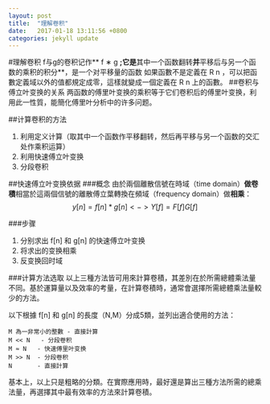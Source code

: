 ```yaml
---
layout: post
title:  "理解卷积"
date:   2017-01-18 13:11:56 +0800
categories: jekyll update
---
```


#理解卷积
f与g的卷积记作** f ∗ g **;它是**其中一个函数翻转**并**平移后与另一个函数的乘积的积分**，是一个对平移量的函数
如果函數不是定義在 R n ，可以把函數定義域以外的值都規定成零，這樣就變成一個定義在 R n 上的函數。
##卷积与傅立叶变换的关系
两函数的傅里叶变换的乘积等于它们卷积后的傅里叶变换，利用此一性質，能簡化傅里叶分析中的许多问题。


##计算卷积的方法

1. 利用定义计算（取其中一个函数作平移翻转，然后再平移与另一个函数的交汇处作乘积运算）
2. 利用快速傅立叶变换
3. 分段卷积

##快速傅立叶变换依据
###概念
由於兩個離散信號在時域（time domain）**做卷積**相當於這兩個信號的離散傅立葉轉換在頻域（frequency domain）做**相乘**：
$$
y[n] = f[n] * g[n]   <-> Y[f] = F[f]G[f]
$$

###步骤
1. 分别求出 f[n] 和 g[n] 的快速傅立叶变换
2. 将求出的变换相乘
3. 反变换回时域

###计算方法选取
以上三種方法皆可用來計算卷積，其差別在於所需總體乘法量不同。基於運算量以及效率的考量，在計算卷積時，通常會選擇所需總體乘法量較少的方法。

以下根據 f[n] 和 g[n] 的長度（N,M）分成5類，並列出適合使用的方法：

    M 為一非常小的整數 - 直接計算
    M << N   - 分段卷积
    M ≈ N 	- 快速傅里叶变换
    M >> N 	- 分段卷积
    N 		- 直接計算

基本上，以上只是粗略的分類。在實際應用時，最好還是算出三種方法所需的總乘法量，再選擇其中最有效率的方法來計算卷積。
